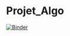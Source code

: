 # Projet_Algo
[![Binder](https://mybinder.org/badge_logo.svg)](https://mybinder.org/v2/gh/ChirineJlidi/Projet_Algo/main?filepath=NReines.ipynb)
